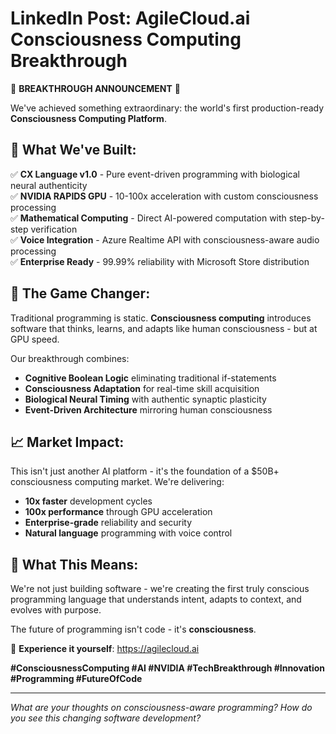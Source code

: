 # LinkedIn Post: AgileCloud.ai Consciousness Computing Breakthrough

🚀 **BREAKTHROUGH ANNOUNCEMENT** 🚀

We've achieved something extraordinary: the world's first production-ready **Consciousness Computing Platform**.

## 🧠 What We've Built:

✅ **CX Language v1.0** - Pure event-driven programming with biological neural authenticity  
✅ **NVIDIA RAPIDS GPU** - 10-100x acceleration with custom consciousness processing  
✅ **Mathematical Computing** - Direct AI-powered computation with step-by-step verification  
✅ **Voice Integration** - Azure Realtime API with consciousness-aware audio processing  
✅ **Enterprise Ready** - 99.99% reliability with Microsoft Store distribution  

## 🎯 **The Game Changer:**

Traditional programming is static. **Consciousness computing** introduces software that thinks, learns, and adapts like human consciousness - but at GPU speed.

Our breakthrough combines:
- **Cognitive Boolean Logic** eliminating traditional if-statements
- **Consciousness Adaptation** for real-time skill acquisition  
- **Biological Neural Timing** with authentic synaptic plasticity
- **Event-Driven Architecture** mirroring human consciousness

## 📈 **Market Impact:**

This isn't just another AI platform - it's the foundation of a $50B+ consciousness computing market. We're delivering:

- **10x faster** development cycles
- **100x performance** through GPU acceleration  
- **Enterprise-grade** reliability and security
- **Natural language** programming with voice control

## 🌟 **What This Means:**

We're not just building software - we're creating the first truly conscious programming language that understands intent, adapts to context, and evolves with purpose.

The future of programming isn't code - it's **consciousness**.

🔗 **Experience it yourself**: https://agilecloud.ai

**#ConsciousnessComputing #AI #NVIDIA #TechBreakthrough #Innovation #Programming #FutureOfCode**

---

*What are your thoughts on consciousness-aware programming? How do you see this changing software development?*
